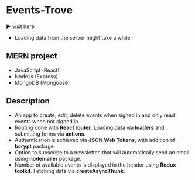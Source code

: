 # Events-Trove

[:arrow_forward: visit here](https://main--imaginative-kringle-9ee298.netlify.app/)

- Loading data from the server might take a while.

## MERN project

- JavaScript (React)
- Node.js (Express)
- MongoDB (Mongoose)

## Description

- An app to create, edit, delete events when signed in and only read events when not signed in.
- Routing done with **React router**. Loading data via **loaders** and submitting forms via **actions**.
- Authentication is achieved via **JSON Web Tokens**, with addition of **bcrypt** package.
- Option to subscribe to a newsletter, that will automatically send an email using **nodemailer** package.
- Number of available events is displayed in the header using **Redux toolkit**. Fetching data via **createAsyncThunk**.
